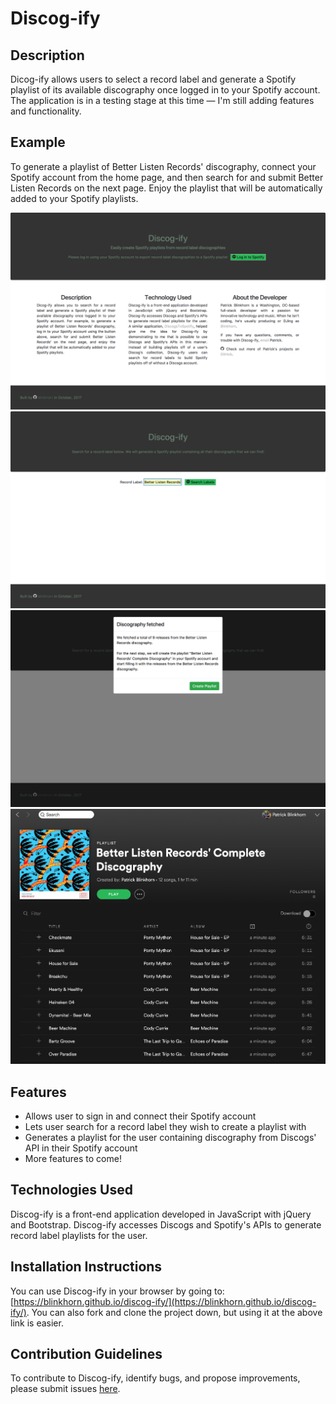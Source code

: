 # Discog-ify

## Description
Dicog-ify allows users to select a record label and generate a Spotify playlist of its available discography once logged in to your Spotify account. The application is in a testing stage at this time — I'm still adding features and functionality.

## Example
To generate a playlist of Better Listen Records' discography, connect your Spotify account from the home page, and then search for and submit Better Listen Records on the next page. Enjoy the playlist that will be automatically added to your Spotify playlists.

![Discog-ify home page](images/index.png 'Discog-ify Home Page')
![Select a record label](images/select.png 'Select Record Label')
![Creating playlist](images/result.png 'Creating Spotify Playlist')
![Playlist Created in Spotify](images/playlist.png 'Spotify Playlist Created')

## Features

* Allows user to sign in and connect their Spotify account
* Lets user search for a record label they wish to create a playlist with
* Generates a playlist for the user containing discography from Discogs' API in their Spotify account
* More features to come!

## Technologies Used

Discog-ify is a front-end application developed in JavaScript with jQuery and Bootstrap. Discog-ify accesses Discogs and Spotify's APIs to generate record label playlists for the user.

## Installation Instructions

You can use Discog-ify in your browser by going to: [https://blinkhorn.github.io/discog-ify/](https://blinkhorn.github.io/discog-ify/).
You can also fork and clone the project down, but using it at the above link is easier.

## Contribution Guidelines
To contribute to Discog-ify, identify bugs, and propose improvements, please submit issues [here](https://github.com/blinkhorn/discog-ify/issues).
